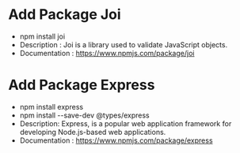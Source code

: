 # Add Package Joi

- npm install joi
- Description : Joi is a library used to validate JavaScript objects.
- Documentation : https://www.npmjs.com/package/joi

# Add Package Express
- npm install express
- npm install --save-dev @types/express
- Description: Express, is a popular web application framework for developing Node.js-based web applications.
- Documentation : https://www.npmjs.com/package/express